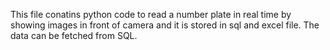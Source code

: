 This file conatins python code to read a number plate in real time by showing images in front of camera and it is stored in sql and excel file. The data can be fetched from SQL.

